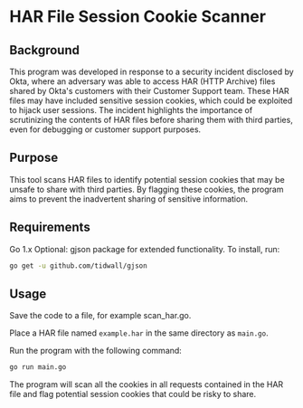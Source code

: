 # HAR File Session Cookie Scanner
## Background
This program was developed in response to a security incident disclosed by Okta, where an adversary was able to access HAR (HTTP Archive) files shared by Okta's customers with their Customer Support team. These HAR files may have included sensitive session cookies, which could be exploited to hijack user sessions. The incident highlights the importance of scrutinizing the contents of HAR files before sharing them with third parties, even for debugging or customer support purposes.

## Purpose
This tool scans HAR files to identify potential session cookies that may be unsafe to share with third parties. By flagging these cookies, the program aims to prevent the inadvertent sharing of sensitive information.

## Requirements
Go 1.x
Optional: gjson package for extended functionality. To install, run:

```bash
go get -u github.com/tidwall/gjson
```

## Usage
Save the code to a file, for example scan_har.go.

Place a HAR file named `example.har` in the same directory as `main.go`.

Run the program with the following command:

```bash
go run main.go
```

The program will scan all the cookies in all requests contained in the HAR file and flag potential session cookies that could be risky to share.